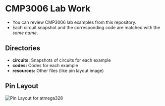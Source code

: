# CMP3006 Lab Work
- You can review CMP3006 lab examples from this repository.
- Each circuit snapshot and the corresponding code are matched with the *same name*.
 ## Directories
 - **circuits:** Snapshots of circuits for each example
 - **codes:** Codes for each example
 - **resources:** Other files (like pin layout image)
 
## Pin Layout
![Pin Layout for atmega328](https://raw.githubusercontent.com/berkileri/CMP3006-Lab-Work/master/resources/pinlayout.png)
